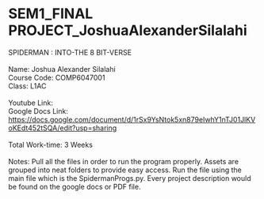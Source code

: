 # SEM1_FINAL PROJECT_JoshuaAlexanderSilalahi
 SPIDERMAN : INTO-THE 8 BIT-VERSE
<br>
<br>
Name: Joshua Alexander Silalahi
<br>
Course Code: COMP6047001
<br>
Class: L1AC
<br>
<br>
Youtube Link:
<br>
Google Docs Link: https://docs.google.com/document/d/1rSx9YsNtok5xn879eIwhY1nTJ01JlKVoKEdt452tSQA/edit?usp=sharing
<br>
<br>
Total Work-time: 3 Weeks
<br>
<br>
Notes: Pull all the files in order to run the program properly. Assets are grouped into neat folders to provide easy access. Run the file using the main file which is the SpidermanProgs.py. Every project description would be found on the google docs or PDF file.

